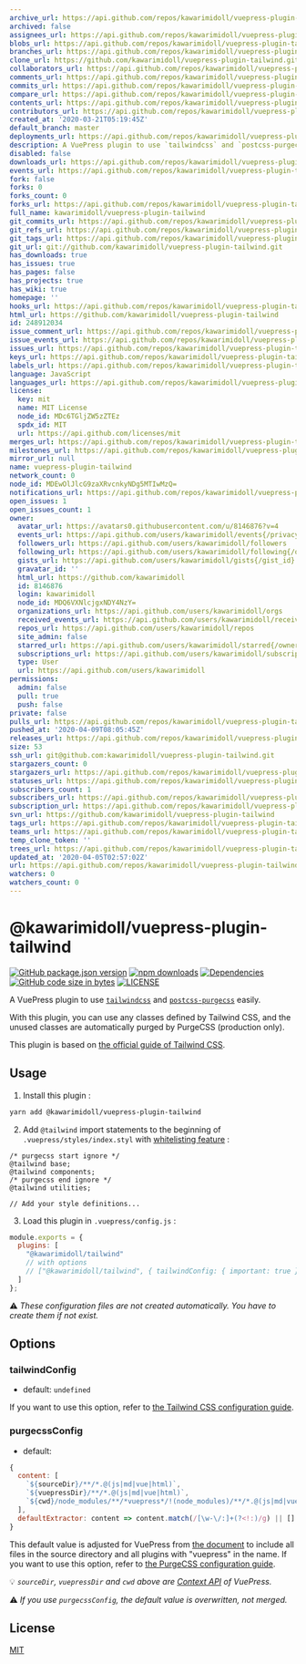 ```yaml
---
archive_url: https://api.github.com/repos/kawarimidoll/vuepress-plugin-tailwind/{archive_format}{/ref}
archived: false
assignees_url: https://api.github.com/repos/kawarimidoll/vuepress-plugin-tailwind/assignees{/user}
blobs_url: https://api.github.com/repos/kawarimidoll/vuepress-plugin-tailwind/git/blobs{/sha}
branches_url: https://api.github.com/repos/kawarimidoll/vuepress-plugin-tailwind/branches{/branch}
clone_url: https://github.com/kawarimidoll/vuepress-plugin-tailwind.git
collaborators_url: https://api.github.com/repos/kawarimidoll/vuepress-plugin-tailwind/collaborators{/collaborator}
comments_url: https://api.github.com/repos/kawarimidoll/vuepress-plugin-tailwind/comments{/number}
commits_url: https://api.github.com/repos/kawarimidoll/vuepress-plugin-tailwind/commits{/sha}
compare_url: https://api.github.com/repos/kawarimidoll/vuepress-plugin-tailwind/compare/{base}...{head}
contents_url: https://api.github.com/repos/kawarimidoll/vuepress-plugin-tailwind/contents/{+path}
contributors_url: https://api.github.com/repos/kawarimidoll/vuepress-plugin-tailwind/contributors
created_at: '2020-03-21T05:19:45Z'
default_branch: master
deployments_url: https://api.github.com/repos/kawarimidoll/vuepress-plugin-tailwind/deployments
description: A VuePress plugin to use `tailwindcss` and `postcss-purgecss` easily
disabled: false
downloads_url: https://api.github.com/repos/kawarimidoll/vuepress-plugin-tailwind/downloads
events_url: https://api.github.com/repos/kawarimidoll/vuepress-plugin-tailwind/events
fork: false
forks: 0
forks_count: 0
forks_url: https://api.github.com/repos/kawarimidoll/vuepress-plugin-tailwind/forks
full_name: kawarimidoll/vuepress-plugin-tailwind
git_commits_url: https://api.github.com/repos/kawarimidoll/vuepress-plugin-tailwind/git/commits{/sha}
git_refs_url: https://api.github.com/repos/kawarimidoll/vuepress-plugin-tailwind/git/refs{/sha}
git_tags_url: https://api.github.com/repos/kawarimidoll/vuepress-plugin-tailwind/git/tags{/sha}
git_url: git://github.com/kawarimidoll/vuepress-plugin-tailwind.git
has_downloads: true
has_issues: true
has_pages: false
has_projects: true
has_wiki: true
homepage: ''
hooks_url: https://api.github.com/repos/kawarimidoll/vuepress-plugin-tailwind/hooks
html_url: https://github.com/kawarimidoll/vuepress-plugin-tailwind
id: 248912034
issue_comment_url: https://api.github.com/repos/kawarimidoll/vuepress-plugin-tailwind/issues/comments{/number}
issue_events_url: https://api.github.com/repos/kawarimidoll/vuepress-plugin-tailwind/issues/events{/number}
issues_url: https://api.github.com/repos/kawarimidoll/vuepress-plugin-tailwind/issues{/number}
keys_url: https://api.github.com/repos/kawarimidoll/vuepress-plugin-tailwind/keys{/key_id}
labels_url: https://api.github.com/repos/kawarimidoll/vuepress-plugin-tailwind/labels{/name}
language: JavaScript
languages_url: https://api.github.com/repos/kawarimidoll/vuepress-plugin-tailwind/languages
license:
  key: mit
  name: MIT License
  node_id: MDc6TGljZW5zZTEz
  spdx_id: MIT
  url: https://api.github.com/licenses/mit
merges_url: https://api.github.com/repos/kawarimidoll/vuepress-plugin-tailwind/merges
milestones_url: https://api.github.com/repos/kawarimidoll/vuepress-plugin-tailwind/milestones{/number}
mirror_url: null
name: vuepress-plugin-tailwind
network_count: 0
node_id: MDEwOlJlcG9zaXRvcnkyNDg5MTIwMzQ=
notifications_url: https://api.github.com/repos/kawarimidoll/vuepress-plugin-tailwind/notifications{?since,all,participating}
open_issues: 1
open_issues_count: 1
owner:
  avatar_url: https://avatars0.githubusercontent.com/u/8146876?v=4
  events_url: https://api.github.com/users/kawarimidoll/events{/privacy}
  followers_url: https://api.github.com/users/kawarimidoll/followers
  following_url: https://api.github.com/users/kawarimidoll/following{/other_user}
  gists_url: https://api.github.com/users/kawarimidoll/gists{/gist_id}
  gravatar_id: ''
  html_url: https://github.com/kawarimidoll
  id: 8146876
  login: kawarimidoll
  node_id: MDQ6VXNlcjgxNDY4NzY=
  organizations_url: https://api.github.com/users/kawarimidoll/orgs
  received_events_url: https://api.github.com/users/kawarimidoll/received_events
  repos_url: https://api.github.com/users/kawarimidoll/repos
  site_admin: false
  starred_url: https://api.github.com/users/kawarimidoll/starred{/owner}{/repo}
  subscriptions_url: https://api.github.com/users/kawarimidoll/subscriptions
  type: User
  url: https://api.github.com/users/kawarimidoll
permissions:
  admin: false
  pull: true
  push: false
private: false
pulls_url: https://api.github.com/repos/kawarimidoll/vuepress-plugin-tailwind/pulls{/number}
pushed_at: '2020-04-09T08:05:45Z'
releases_url: https://api.github.com/repos/kawarimidoll/vuepress-plugin-tailwind/releases{/id}
size: 53
ssh_url: git@github.com:kawarimidoll/vuepress-plugin-tailwind.git
stargazers_count: 0
stargazers_url: https://api.github.com/repos/kawarimidoll/vuepress-plugin-tailwind/stargazers
statuses_url: https://api.github.com/repos/kawarimidoll/vuepress-plugin-tailwind/statuses/{sha}
subscribers_count: 1
subscribers_url: https://api.github.com/repos/kawarimidoll/vuepress-plugin-tailwind/subscribers
subscription_url: https://api.github.com/repos/kawarimidoll/vuepress-plugin-tailwind/subscription
svn_url: https://github.com/kawarimidoll/vuepress-plugin-tailwind
tags_url: https://api.github.com/repos/kawarimidoll/vuepress-plugin-tailwind/tags
teams_url: https://api.github.com/repos/kawarimidoll/vuepress-plugin-tailwind/teams
temp_clone_token: ''
trees_url: https://api.github.com/repos/kawarimidoll/vuepress-plugin-tailwind/git/trees{/sha}
updated_at: '2020-04-05T02:57:02Z'
url: https://api.github.com/repos/kawarimidoll/vuepress-plugin-tailwind
watchers: 0
watchers_count: 0
---
```


# @kawarimidoll/vuepress-plugin-tailwind

[![GitHub package.json version](https://img.shields.io/github/package-json/v/kawarimidoll/vuepress-plugin-tailwind?logo=github&style=for-the-badge)](https://github.com/kawarimidoll/vuepress-plugin-tailwind/blob/master/package.json)
[![npm downloads](https://img.shields.io/npm/dt/@kawarimidoll/vuepress-plugin-tailwind?logo=npm&style=for-the-badge)](https://www.npmjs.com/package/@kawarimidoll/vuepress-plugin-tailwind)
[![Dependencies](https://img.shields.io/david/kawarimidoll/vuepress-plugin-tailwind?color=blue&logo=dependabot&style=for-the-badge)](https://github.com/kawarimidoll/vuepress-plugin-tailwind/pulls?q=dependabot)
[![GitHub code size in bytes](https://img.shields.io/github/languages/code-size/kawarimidoll/vuepress-plugin-tailwind?logo=javascript&style=for-the-badge)](https://github.com/kawarimidoll/vuepress-plugin-tailwind/blob/master/index.js)
[![LICENSE](https://img.shields.io/github/license/kawarimidoll/vuepress-plugin-tailwind?style=for-the-badge)](https://github.com/kawarimidoll/vuepress-plugin-tailwind/blob/master/LICENSE)

A VuePress plugin to use [`tailwindcss`](https://github.com/tailwindcss/tailwindcss) and [`postcss-purgecss`](https://github.com/FullHuman/purgecss) easily.

With this plugin, you can use any classes defined by Tailwind CSS, and the unused classes are automatically purged by PurgeCSS (production only).

This plugin is based on [the official guide of Tailwind CSS](https://tailwindcss.com/docs/controlling-file-size/#removing-unused-css).

## Usage

1. Install this plugin :

```sh
yarn add @kawarimidoll/vuepress-plugin-tailwind
```

2. Add `@tailwind` import statements to the beginning of `.vuepress/styles/index.styl` with [whitelisting feature](https://purgecss.com/whitelisting.html#in-the-css-directly) :

```styl
/* purgecss start ignore */
@tailwind base;
@tailwind components;
/* purgecss end ignore */
@tailwind utilities;

// Add your style definitions...
```

3. Load this plugin in `.vuepress/config.js` :

```js
module.exports = {
  plugins: [
    "@kawarimidoll/tailwind"
    // with options
    // ["@kawarimidoll/tailwind", { tailwindConfig: { important: true } }]
  ]
};
```

:warning:
_These configuration files are not created automatically. You have to create them if not exist._

## Options

### tailwindConfig

- default: `undefined`

If you want to use this option, refer to [the Tailwind CSS configuration guide](https://tailwindcss.com/docs/configuration/).

### purgecssConfig

- default:

```js
{
  content: [
    `${sourceDir}/**/*.@(js|md|vue|html)`,
    `${vuepressDir}/**/*.@(js|md|vue|html)`,
    `${cwd}/node_modules/**/*vuepress*/!(node_modules)/**/*.@(js|md|vue|html)`
  ],
  defaultExtractor: content => content.match(/[\w-\/:]+(?<!:)/g) || []
}
```

This default value is adjusted for VuePress from [the document](https://tailwindcss.com/docs/controlling-file-size/#removing-unused-css) to include all files in the source directory and all plugins with "vuepress" in the name.
If you want to use this option, refer to [the PurgeCSS configuration guide](https://purgecss.com/configuration.html).

:bulb:
_`sourceDir`, `vuepressDir` and `cwd` above are [Context API](https://vuepress.vuejs.org/plugin/context-api.html) of VuePress._

:warning:
_If you use `purgecssConfig`, the default value is overwritten, not merged._

## License

[MIT](https://github.com/kawarimidoll/vuepress-plugin-tailwind/blob/master/LICENSE)
